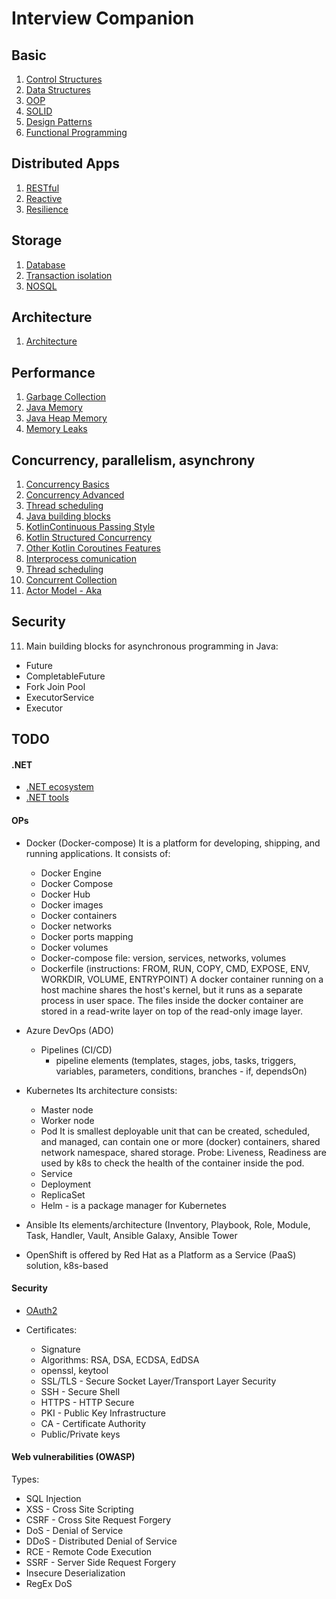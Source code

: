 # Interview Companion

## Basic

1. [Control Structures](./1.basics.md#control-structures)
2. [Data Structures](./1.basics.md#data-structures)
3. [OOP](./1.basics.md#oop)
4. [SOLID](./1.basics.md#solid-principles)
5. [Design Patterns](./1.basics.md#design-patterns)
6. [Functional Programming](./1.basics.md#fp)

## Distributed Apps

1. [RESTful](./9.distributed_computing.md#restful-services)
2. [Reactive](./9.distributed_computing.md#reactive-manifesto)
3. [Resilience](./9.distributed_computing.md#resilience-patterns)

## Storage

1. [Database](./10.storage.md#database)
2. [Transaction isolation](./10.storage.md#transaction-isolation)
3. [NOSQL](./10.storage.md#nosql)

## Architecture

1. [Architecture](./7.architecture.md#architecture)

## Performance

1. [Garbage Collection](./12.java_garbagecollectors.md#java-garbage-collectors)
2. [Java Memory](./12.java_garbagecollectors.md#jvm-memory-areas)
3. [Java Heap Memory](./12.java_garbagecollectors.md#heap-memory-areas-generations)
4. [Memory Leaks](./12.java_garbagecollectors.md#memory-leak)

## Concurrency, parallelism, asynchrony

1. [Concurrency Basics](./11.concurrency_parallelism_asychrony.md#basics-concepts)
2. [Concurrency Advanced](./11.concurrency_parallelism_asychrony.md#advanced-concepts)
3. [Thread scheduling](./11.concurrency_parallelism_asychrony.md#threads-vs-processes)
4. [Java building blocks](./11.concurrency_parallelism_asychrony.md#main-building-blocks-for-asynchronous-programming-in-java)
5. [KotlinContinuous Passing Style](./11.concurrency_parallelism_asychrony.md#continuous-passing-style-cps-in-kotlin)
6. [Kotlin Structured Concurrency](./11.concurrency_parallelism_asychrony.md#structure-concurrency)
7. [Other Kotlin Coroutines Features](./11.concurrency_parallelism_asychrony.md#other-kotlin-coroutines-features)
8. [Interprocess comunication](./11.concurrency_parallelism_asychrony.md#inter-process-communication-techniques)
9. [Thread scheduling](./11.concurrency_parallelism_asychrony.md#threads-scheduling)
10. [Concurrent Collection](./11.concurrency_parallelism_asychrony.md#concurrent-collections)
11. [Actor Model - Aka](./11.concurrency_parallelism_asychrony.md#actor-model-in-akka)

## Security

11. Main building blocks for asynchronous programming in Java:
  - Future
  - CompletableFuture
  - Fork Join Pool
  - ExecutorService
  - Executor

## TODO

#### .NET

- [.NET ecosystem](../dotnet/dotnet_ecosystem.md#community)
- [.NET tools](../dotnet/dotnet_ecosystem.md#tools)

#### OPs

- Docker (Docker-compose)
  It is a platform for developing, shipping, and running applications. It consists of:
     - Docker Engine
     - Docker Compose
     - Docker Hub
     - Docker images
     - Docker containers
     - Docker networks
     - Docker ports mapping
     - Docker volumes
     - Docker-compose file: version, services, networks, volumes
     - Dockerfile (instructions: FROM, RUN, COPY, CMD, EXPOSE, ENV, WORKDIR, VOLUME, ENTRYPOINT)
     A docker container running on a host machine shares the host's kernel, but it runs as a separate process in user space.
     The files inside the docker container are stored in a read-write layer on top of the read-only image layer.
     
- Azure DevOps (ADO)
  - Pipelines (CI/CD)
    - pipeline elements (templates, stages, jobs, tasks, triggers, variables, parameters, conditions, branches - if, dependsOn)

- Kubernetes 
  Its architecture consists:
  - Master node
  - Worker node
  - Pod 
    It is smallest deployable unit that can be created, scheduled, and managed, can contain one or more (docker) containers, shared network namespace, shared storage.
    Probe: Liveness, Readiness are used by k8s to check the health of the container inside the pod.
  - Service
  - Deployment
  - ReplicaSet
  - Helm - is a package manager for Kubernetes

- Ansible
  Its elements/architecture (Inventory, Playbook, Role, Module, Task, Handler, Vault, Ansible Galaxy, Ansible Tower

- OpenShift is offered by Red Hat as a Platform as a Service (PaaS) solution, k8s-based

#### Security

- [OAuth2](./4.OAuth2.md#oauth-20)

- Certificates:
  - Signature
  - Algorithms: RSA, DSA, ECDSA, EdDSA
  - openssl, keytool
  - SSL/TLS - Secure Socket Layer/Transport Layer Security
  - SSH - Secure Shell
  - HTTPS - HTTP Secure
  - PKI - Public Key Infrastructure
  - CA - Certificate Authority
  - Public/Private keys

#### Web vulnerabilities (OWASP)

Types:
  - SQL Injection
  - XSS - Cross Site Scripting
  - CSRF - Cross Site Request Forgery
  - DoS - Denial of Service
  - DDoS - Distributed Denial of Service
  - RCE - Remote Code Execution
  - SSRF - Server Side Request Forgery
  - Insecure Deserialization
  - RegEx DoS

